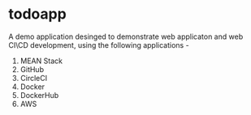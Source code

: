 # todoapp

A demo application desinged to demonstrate web applicaton and web CI\CD development, using the following applications - 

1. MEAN Stack
2. GitHub
2. CircleCI
3. Docker
4. DockerHub
5. AWS
